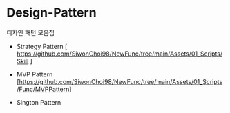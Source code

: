 # Design-Pattern
디자인 패턴 모음집

- Strategy Pattern
[ https://github.com/SiwonChoi98/NewFunc/tree/main/Assets/01_Scripts/Skill ]

- MVP Pattern
[https://github.com/SiwonChoi98/NewFunc/tree/main/Assets/01_Scripts/Func/MVPPattern]

- Sington Pattern
